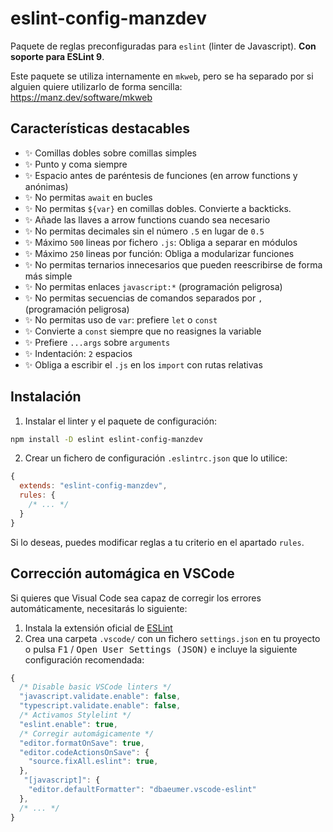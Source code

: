 # eslint-config-manzdev

Paquete de reglas preconfiguradas para `eslint` (linter de Javascript). **Con soporte para ESLint 9**.

Este paquete se utiliza internamente en `mkweb`, pero se ha separado por si alguien quiere utilizarlo de forma sencilla:
https://manz.dev/software/mkweb

## Características destacables

- ✨ Comillas dobles sobre comillas simples
- ✨ Punto y coma siempre
- ✨ Espacio antes de paréntesis de funciones (en arrow functions y anónimas)
- ✨ No permitas `await` en bucles
- ✨ No permitas `${var}` en comillas dobles. Convierte a backticks.
- ✨ Añade las llaves a arrow functions cuando sea necesario
- ✨ No permitas decimales sin el número `.5` en lugar de `0.5`
- ✨ Máximo `500` lineas por fichero `.js`: Obliga a separar en módulos
- ✨ Máximo `250` lineas por función: Obliga a modularizar funciones
- ✨ No permitas ternarios innecesarios que pueden reescribirse de forma más simple
- ✨ No permitas enlaces `javascript:*` (programación peligrosa)
- ✨ No permitas secuencias de comandos separados por `,` (programación peligrosa)
- ✨ No permitas uso de `var`: prefiere `let` o `const`
- ✨ Convierte a `const` siempre que no reasignes la variable
- ✨ Prefiere `...args` sobre `arguments`
- ✨ Indentación: `2` espacios
- ✨ Obliga a escribir el `.js` en los `import` con rutas relativas

## Instalación

1. Instalar el linter y el paquete de configuración:

```bash
npm install -D eslint eslint-config-manzdev
```

2. Crear un fichero de configuración `.eslintrc.json` que lo utilice:

```js
{
  extends: "eslint-config-manzdev",
  rules: {
    /* ... */
  }
}
```

Si lo deseas, puedes modificar reglas a tu criterio en el apartado `rules`.

## Corrección automágica en VSCode

Si quieres que Visual Code sea capaz de corregir los errores automáticamente, necesitarás lo siguiente:

1. Instala la extensión oficial de [ESLint](https://marketplace.visualstudio.com/items?itemName=dbaeumer.vscode-eslint)
2. Crea una carpeta `.vscode/` con un fichero `settings.json` en tu proyecto o pulsa <kbd>F1</kbd> / <kbd>Open User Settings (JSON)</kbd> e incluye la siguiente configuración recomendada:

```js
{
  /* Disable basic VSCode linters */
  "javascript.validate.enable": false,
  "typescript.validate.enable": false,
  /* Activamos Stylelint */
  "eslint.enable": true,
  /* Corregir automágicamente */
  "editor.formatOnSave": true,
  "editor.codeActionsOnSave": {
    "source.fixAll.eslint": true,
  },
   "[javascript]": {
    "editor.defaultFormatter": "dbaeumer.vscode-eslint"
  },
  /* ... */
}
```
